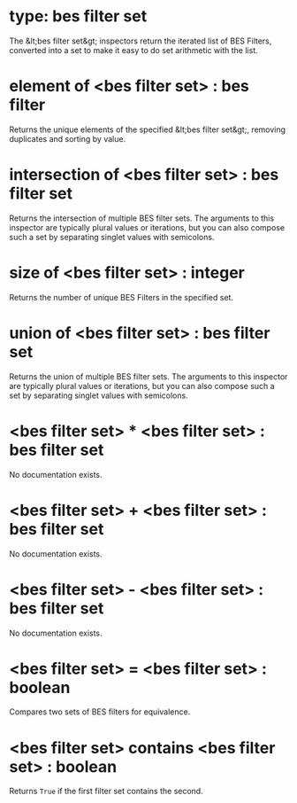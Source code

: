 # type: bes filter set

The &amp;lt;bes filter set&amp;gt; inspectors return the iterated list of BES Filters, converted into a set to make it easy to do set arithmetic with the list.

# element of &lt;bes filter set&gt; : bes filter

Returns the unique elements of the specified &amp;lt;bes filter set&amp;gt;, removing duplicates and sorting by value.

# intersection of &lt;bes filter set&gt; : bes filter set

Returns the intersection of multiple BES filter sets. The arguments to this inspector are typically plural values or iterations, but you can also compose such a set by separating singlet values with semicolons.

# size of &lt;bes filter set&gt; : integer

Returns the number of unique BES Filters in the specified set.

# union of &lt;bes filter set&gt; : bes filter set

Returns the union of multiple BES filter sets. The arguments to this inspector are typically plural values or iterations, but you can also compose such a set by separating singlet values with semicolons.

# &lt;bes filter set&gt; * &lt;bes filter set&gt; : bes filter set

No documentation exists.

# &lt;bes filter set&gt; + &lt;bes filter set&gt; : bes filter set

No documentation exists.

# &lt;bes filter set&gt; - &lt;bes filter set&gt; : bes filter set

No documentation exists.

# &lt;bes filter set&gt; = &lt;bes filter set&gt; : boolean

Compares two sets of BES filters for equivalence.

# &lt;bes filter set&gt; contains &lt;bes filter set&gt; : boolean

Returns `True` if the first filter set contains the second.

